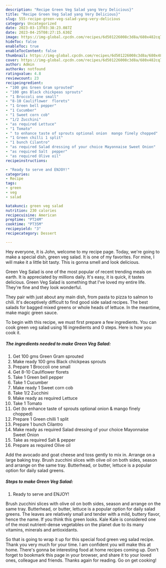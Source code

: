 ```yaml
---
description: "Recipe Green Veg Salad yang Very Delicious}"
title: "Recipe Green Veg Salad yang Very Delicious}"
slug: 555-recipe-green-veg-salad-yang-very-delicious
category: Uncategorized
date: 2023-03-13T03:38:23.087Z
date: 2023-04-25T08:27:15.630Z
image: https://img-global.cpcdn.com/recipes/6d501226008c3d8a/680x482cq70/green-veg-salad-recipe-main-photo.jpg
hideToc: false
enableToc: true
enableTocContent: false
thumbnail: https://img-global.cpcdn.com/recipes/6d501226008c3d8a/680x482cq70/green-veg-salad-recipe-main-photo.jpg
cover: https://img-global.cpcdn.com/recipes/6d501226008c3d8a/680x482cq70/green-veg-salad-recipe-main-photo.jpg
author: Admin
authorAv: notfound
ratingvalue: 4.8
reviewcount: 23
recipeingredient:
- "100 gms Green Gram sprouted"
- "100 gms Black chickpeas sprouts"
- "1 Broccoli one small"
- "8-10 Cauliflower  florets"
- "1 Green bell pepper"
- "1 Cucumber"
- "1 Sweet corn cob"
- "1/2 Zucchini"
- "as required Lettuce"
- "1 Tomato"
- " to enhance taste of sprouts optional onion  mango finely chopped"
- "1 Green chilli 1 split"
- "1 bunch Cilantro"
- "as required Salad dressing of your choice Mayonnaise Sweet Onion"
- "as required Salt  pepper"
- "as required Olive oil"
recipeinstructions:

- "Ready to serve and ENJOY!"
categories:
- Recipe
tags:
- green
- veg
- salad

katakunci: green veg salad 
nutrition: 230 calories
recipecuisine: American
preptime: "PT24M"
cooktime: "PT35M"
recipeyield: "3"
recipecategory: Dessert

---
```



Hey everyone, it is John, welcome to my recipe page. Today, we're going to make a special dish, green veg salad. It is one of my favorites. For mine, I will make it a little bit tasty. This is gonna smell and look delicious.

Green Veg Salad is one of the most popular of recent trending meals on earth. It is appreciated by millions daily. It's easy, it is quick, it tastes delicious. Green Veg Salad is something that I've loved my entire life. They're fine and they look wonderful.

They pair with just about any main dish, from pasta to pizza to salmon to chili. It&#39;s deceptively difficult to find good side salad recipes. The best salads for bagged mixed greens or whole heads of lettuce. In the meantime, make magic green sauce.


To begin with this recipe, we must first prepare a few ingredients. You can cook green veg salad using 16 ingredients and 0 steps. Here is how you cook it.

<!--inarticleads1-->

##### The ingredients needed to make Green Veg Salad:

1. Get 100 gms Green Gram sprouted
1. Make ready 100 gms Black chickpeas sprouts
1. Prepare 1 Broccoli one small
1. Get 8-10 Cauliflower  florets
1. Take 1 Green bell pepper
1. Take 1 Cucumber
1. Make ready 1 Sweet corn cob
1. Take 1/2 Zucchini
1. Make ready as required Lettuce
1. Take 1 Tomato
1. Get  (to enhance taste of sprouts optional onion &amp; mango finely chopped)
1. Prepare 1 Green chilli 1 split
1. Prepare 1 bunch Cilantro
1. Make ready as required Salad dressing of your choice Mayonnaise Sweet Onion
1. Take as required Salt &amp; pepper
1. Prepare as required Olive oil


Add the avocado and goat cheese and toss gently to mix in. Arrange on a large baking tray. Brush zucchini slices with olive oil on both sides, season and arrange on the same tray. Butterhead, or butter, lettuce is a popular option for daily salad greens. 

<!--inarticleads2-->

##### Steps to make Green Veg Salad:


1. Ready to serve and ENJOY!

Brush zucchini slices with olive oil on both sides, season and arrange on the same tray. Butterhead, or butter, lettuce is a popular option for daily salad greens. The leaves are relatively small and tender with a mild, buttery flavor, hence the name. If you think this green looks. Kale Kale is considered one of the most nutrient-dense vegetables on the planet due to its many vitamins, minerals and antioxidants. 

So that is going to wrap it up for this special food green veg salad recipe. Thank you very much for your time. I am confident you will make this at home. There's gonna be interesting food at home recipes coming up. Don't forget to bookmark this page in your browser, and share it to your loved ones, colleague and friends. Thanks again for reading. Go on get cooking!
